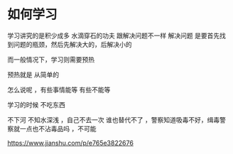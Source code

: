 # 如何学习

学习讲究的是积少成多 水滴穿石的功夫 
跟解决问题不一样 解决问题 是要首先找到问题的瓶颈，然后先解决大的，后解决小的

而一般情况下，学习则需要预热 

预热就是 从简单的 

怎么说呢 ，有些事情能等 有些不能等 

学习的时候 不吃东西 

不下河  不知水深浅 ，自己不去一次 谁也替代不了 ，警察知道吸毒不好，缉毒警察就一点也不沾毒品吗 ，不可能


https://www.jianshu.com/p/e765e3822676